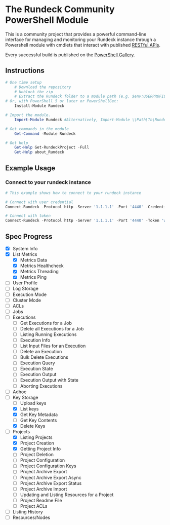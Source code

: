 # The Rundeck Community PowerShell Module

This is a community project that provides a powerful command-line interface for managing and monitoring your Rundeck instance through a Powershell module with cmdlets that interact with published [RESTful APIs](https://docs.rundeck.com/docs/api/).

Every successful build is published on the [PowerShell Gallery](https://www.powershellgallery.com/packages/Rundeck).

## Instructions

```powershell
# One time setup
    # Download the repository
    # Unblock the zip
    # Extract the Rundeck folder to a module path (e.g. $env:USERPROFILE\Documents\WindowsPowerShell\Modules\)
# Or, with PowerShell 5 or later or PowerShellGet:
    Install-Module Rundeck

# Import the module.
    Import-Module Rundeck #Alternatively, Import-Module \\Path\To\Rundeck

# Get commands in the module
    Get-Command -Module Rundeck

# Get help
    Get-Help Get-RundeckProject -Full
    Get-Help about_Rundeck
```

## Example Usage

### Connect to your rundeck instance

```powershell
# This example shows how to connect to your rundeck instance

# Connect with user credential
Connect-Rundeck -Protocol http -Server '1.1.1.1' -Port '4440' -Credential (Get-Credential)

# Connect with token
Connect-Rundeck -Protocol http -Server '1.1.1.1' -Port '4440' -Token 'wbh4thTlW6r53gkBJ29SNYuU6Zn7JQli'
```

## Spec Progress

- [x] System Info
- [x] List Metrics
    - [x] Metrics Data
    - [x] Metrics Healthcheck
    - [x] Metrics Threading
    - [x] Metrics Ping
- [ ] User Profile
- [ ] Log Storage
- [ ] Execution Mode
- [ ] Cluster Mode
- [ ] ACLs
- [ ] Jobs
- [ ] Executions
    - [ ] Get Executions for a Job
    - [ ] Delete all Executions for a Job
    - [ ] Listing Running Executions
    - [ ] Execution Info
    - [ ] List Input Files for an Execution
    - [ ] Delete an Execution
    - [ ] Bulk Delete Executions
    - [ ] Execution Query
    - [ ] Execution State
    - [ ] Execution Output
    - [ ] Execution Output with State
    - [ ] Aborting Executions
- [ ] Adhoc
- [ ] Key Storage
    - [ ] Upload keys
    - [x] List keys
    - [x] Get Key Metadata
    - [ ] Get Key Contents
    - [x] Delete Keys
- [ ] Projects
    - [x] Listing Projects
    - [x] Project Creation
    - [x] Getting Project Info
    - [ ] Project Deletion
    - [ ] Project Configuration
    - [ ] Project Configuration Keys
    - [ ] Project Archive Export
    - [ ] Project Archive Export Async
    - [ ] Project Archive Export Status
    - [ ] Project Archive Import
    - [ ] Updating and Listing Resources for a Project
    - [ ] Project Readme File
    - [ ] Project ACLs
- [ ] Listing History
- [ ] Resources/Nodes
